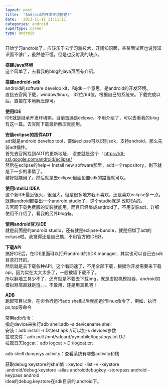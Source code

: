 ```yaml
---
layout: post
title:  "Android的开发环境搭建!"
date:   2013-11-11 11:11:11
categories: android
supertype: career
type: android
---
```


开始学习android了，应该乐于去学习新技术，开阔知识面，某某面试官也说我知识面不够广，虽然他不懂，但是也反射我的缺点。

**搭建Java环境**  
这个简单了，去看我的blog的java页面有介绍。

**搭建android-sdk**  
android的software develop kit，和jdk一个意思，是android的开发环境。  
直接去官网下载，window/linux， 32位/64位，根据自己的系统来。下载完成以后，直接在本地解压即可。

**使用IDE**  
IDE就是继承开发环境嘛。目前首选是eclipse，不用介绍了，可以去看我的blog有这一篇。去官网下载最新解压就能用。

**安装eclipse的插件ADT**  
adt就是android develop tool，要做eclipse可以识别sdk，支持android，那么先装adt插件。  
首先去官网找到ADT的更新地址， 没变就是这个 ：https://dl-ssl.google.com/android/eclipse/  
然后在eclipse的help-> Install new software那里，add一个repository，剩下就是下一步的事情了。  
装好就能用了。然后就是去eclipse里面设置sdk的路径就可以。

**使用IntelliJ IDEA**  
这个新IDE最近很火，很强大，但是很多地方我不喜欢，还是喜欢eclipse多一点。就连android都要出一个android studio了，这个studio就是
改IDEA的。  
去官网下载免费版的安装就能用，而且已经集成android了，不用安装adt，详细使用不介绍了，看我的另外blog有。

**使用android官方IDE**  
就是前面是的android studio，还有就是eclipse-bundle，就是捆绑了adt的eclipse啦。我觉得还是自己搞，不用官方的IDE好。

**下载API**  
搞好IDE后，在IDE里面可以打开android的SDK manager，其实也可以自己去sdk目录打开的。   
然后就是去下载各种API，这个看网速了，不用全部下载，根据你开发需要来下载api，因为实在太大太多了，一般被墙下载不了。  
所以翻墙工具少不了，还有就是不要去下载img，就是虚拟机模拟器，android的模拟器简直就是渣。。。不敢用，还是用真机吧！

**ADB**  
跑起项目以后，在命令行运行adb shell以后就能运行linux命令了，例如，执行ps,top等命令

常用adb命令：  
指定device来执行adb shell:adb -s devicename shell  
安装：adb install -r D:\test.apk //可以加-s devices参数    
拉取文件：adb pull /mnt/sdcard/yymobile/logs/logs.txt D:/  
拉取日志logcat：adb logcat > D:/logcat.txt  

adb shell dumpsys activity：查看系统有哪些activity和栈

获取debug keystore的sha1值：keytool -list -v -keystore .android/debug.keystore -alias androiddebugkey -storepass android -keypass android  
idea的debug.keystore在sdk目录的.android下。
